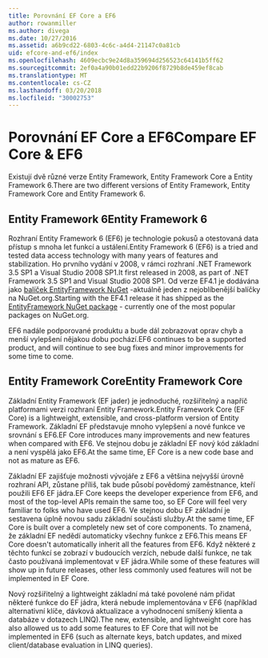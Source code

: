 ```yaml
---
title: Porovnání EF Core a EF6
author: rowanmiller
ms.author: divega
ms.date: 10/27/2016
ms.assetid: a6b9cd22-6803-4c6c-a4d4-21147c0a81cb
uid: efcore-and-ef6/index
ms.openlocfilehash: 4609ecbc9e24d8a359694d256523c64141b5ff62
ms.sourcegitcommit: 2ef0a4a90b01edd22b9206f8729b8de459ef8cab
ms.translationtype: MT
ms.contentlocale: cs-CZ
ms.lasthandoff: 03/20/2018
ms.locfileid: "30002753"
---
```

# <a name="compare-ef-core--ef6"></a><span data-ttu-id="5cb31-102">Porovnání EF Core a EF6</span><span class="sxs-lookup"><span data-stu-id="5cb31-102">Compare EF Core & EF6</span></span>

<span data-ttu-id="5cb31-103">Existují dvě různé verze Entity Framework, Entity Framework Core a Entity Framework 6.</span><span class="sxs-lookup"><span data-stu-id="5cb31-103">There are two different versions of Entity Framework, Entity Framework Core and Entity Framework 6.</span></span>

## <a name="entity-framework-6"></a><span data-ttu-id="5cb31-104">Entity Framework 6</span><span class="sxs-lookup"><span data-stu-id="5cb31-104">Entity Framework 6</span></span>

<span data-ttu-id="5cb31-105">Rozhraní Entity Framework 6 (EF6) je technologie pokusů a otestovaná data přístup s mnoha let funkcí a ustálení.</span><span class="sxs-lookup"><span data-stu-id="5cb31-105">Entity Framework 6 (EF6) is a tried and tested data access technology with many years of features and stabilization.</span></span> <span data-ttu-id="5cb31-106">Ho prvního vydání v 2008, v rámci rozhraní .NET Framework 3.5 SP1 a Visual Studio 2008 SP1.</span><span class="sxs-lookup"><span data-stu-id="5cb31-106">It first released in 2008, as part of .NET Framework 3.5 SP1 and Visual Studio 2008 SP1.</span></span> <span data-ttu-id="5cb31-107">Od verze EF4.1 je dodávána jako [balíček EntityFramework NuGet](https://www.nuget.org/packages/EntityFramework/) -aktuálně jeden z nejoblíbenější balíčky na NuGet.org.</span><span class="sxs-lookup"><span data-stu-id="5cb31-107">Starting with the EF4.1 release it has shipped as the [EntityFramework NuGet package](https://www.nuget.org/packages/EntityFramework/) - currently one of the most popular packages on NuGet.org.</span></span>

<span data-ttu-id="5cb31-108">EF6 nadále podporované produktu a bude dál zobrazovat oprav chyb a menší vylepšení nějakou dobu pochází.</span><span class="sxs-lookup"><span data-stu-id="5cb31-108">EF6 continues to be a supported product, and will continue to see bug fixes and minor improvements for some time to come.</span></span>

## <a name="entity-framework-core"></a><span data-ttu-id="5cb31-109">Entity Framework Core</span><span class="sxs-lookup"><span data-stu-id="5cb31-109">Entity Framework Core</span></span>

<span data-ttu-id="5cb31-110">Základní Entity Framework (EF jader) je jednoduché, rozšiřitelný a napříč platformami verzi rozhraní Entity Framework.</span><span class="sxs-lookup"><span data-stu-id="5cb31-110">Entity Framework Core (EF Core) is a lightweight, extensible, and cross-platform version of Entity Framework.</span></span> <span data-ttu-id="5cb31-111">Základní EF představuje mnoho vylepšení a nové funkce ve srovnání s EF6.</span><span class="sxs-lookup"><span data-stu-id="5cb31-111">EF Core introduces many improvements and new features when compared with EF6.</span></span> <span data-ttu-id="5cb31-112">Ve stejnou dobu je základní EF nový kód základní a není vyspělá jako EF6.</span><span class="sxs-lookup"><span data-stu-id="5cb31-112">At the same time, EF Core is a new code base and not as mature as EF6.</span></span>

<span data-ttu-id="5cb31-113">Základní EF zajišťuje možnosti vývojáře z EF6 a většina nejvyšší úrovně rozhraní API, zůstane příliš, tak bude působí povědomý zaměstnance, kteří použili EF6 EF jádra.</span><span class="sxs-lookup"><span data-stu-id="5cb31-113">EF Core keeps the developer experience from EF6, and most of the top-level APIs remain the same too, so EF Core will feel very familiar to folks who have used EF6.</span></span> <span data-ttu-id="5cb31-114">Ve stejnou dobu EF základní je sestavena úplně novou sadu základní součásti služby.</span><span class="sxs-lookup"><span data-stu-id="5cb31-114">At the same time, EF Core is built over a completely new set of core components.</span></span> <span data-ttu-id="5cb31-115">To znamená, že základní EF nedědí automaticky všechny funkce z EF6.</span><span class="sxs-lookup"><span data-stu-id="5cb31-115">This means EF Core doesn't automatically inherit all the features from EF6.</span></span> <span data-ttu-id="5cb31-116">Když některé z těchto funkcí se zobrazí v budoucích verzích, nebude další funkce, ne tak často používaná implementovat v EF jádra.</span><span class="sxs-lookup"><span data-stu-id="5cb31-116">While some of these features will show up in future releases, other less commonly used features will not be implemented in EF Core.</span></span>

<span data-ttu-id="5cb31-117">Nový rozšiřitelný a lightweight základní má také povolené nám přidat některé funkce do EF jádra, která nebude implementována v EF6 (například alternativní klíče, dávková aktualizace a vyhodnocení smíšený klienta a databáze v dotazech LINQ).</span><span class="sxs-lookup"><span data-stu-id="5cb31-117">The new, extensible, and lightweight core has also allowed us to add some features to EF Core that will not be implemented in EF6 (such as alternate keys, batch updates, and mixed client/database evaluation in LINQ queries).</span></span>
